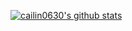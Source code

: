 [![cailin0630's github stats](https://github-readme-stats.vercel.app/api?username=anuraghazra)](https://github.com/anuraghazra/github-readme-stats)
